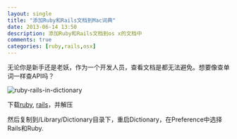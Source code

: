 ```yaml
---
layout: single
title: "添加Ruby和Rails文档到Mac词典"
date: 2013-06-14 13:50
description: 添加Ruby和Rails文档到os x的文档中
comments: true
categories: [ruby,rails,osx]
---
```


无论你是新手还是老妖，作为一个开发人员，查看文档是都无法避免。想要像查单词一样查API吗？

![ruby-rails-in-dictionary](http://images.fengqijun.me/2013-06/ruby-rails-in-dictionary.png)

下载[ruby](http://pan.baidu.com/share/link?shareid=2137996752&uk=4161049449), [rails](http://pan.baidu.com/share/link?shareid=2142558360&uk=4161049449)，并解压

然后复制到/Library/Dictionary目录下，重启Dictionary，在Preference中选择Rails和Ruby.

